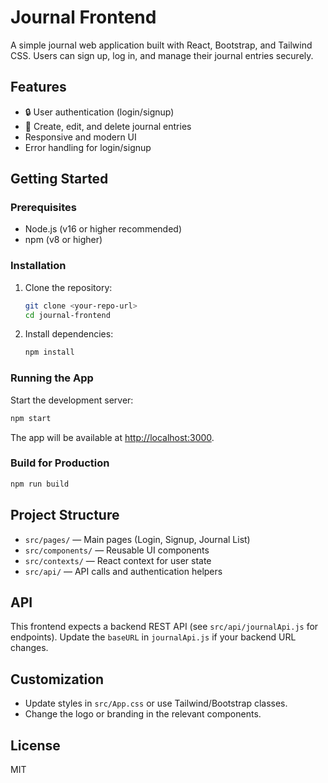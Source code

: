 # Journal Frontend

A simple journal web application built with React, Bootstrap, and Tailwind CSS. Users can sign up, log in, and manage their journal entries securely.

## Features
- 🔒 User authentication (login/signup)
- 📝 Create, edit, and delete journal entries
- Responsive and modern UI
- Error handling for login/signup

## Getting Started

### Prerequisites
- Node.js (v16 or higher recommended)
- npm (v8 or higher)

### Installation
1. Clone the repository:
   ```bash
   git clone <your-repo-url>
   cd journal-frontend
   ```
2. Install dependencies:
   ```bash
   npm install
   ```

### Running the App
Start the development server:
```bash
npm start
```
The app will be available at [http://localhost:3000](http://localhost:3000).

### Build for Production
```bash
npm run build
```

## Project Structure
- `src/pages/` — Main pages (Login, Signup, Journal List)
- `src/components/` — Reusable UI components
- `src/contexts/` — React context for user state
- `src/api/` — API calls and authentication helpers

## API
This frontend expects a backend REST API (see `src/api/journalApi.js` for endpoints). Update the `baseURL` in `journalApi.js` if your backend URL changes.

## Customization
- Update styles in `src/App.css` or use Tailwind/Bootstrap classes.
- Change the logo or branding in the relevant components.

## License
MIT
